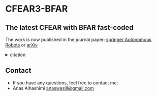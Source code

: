 # CFEAR3-BFAR
## The latest CFEAR with BFAR fast-coded
The work is now published in the journal paper: [springer Autonomous Robots](https://link.springer.com/article/10.1007/s10514-024-10176-2) or
[arXiv](https://arxiv.org/abs/2109.09669)

<details>
<summary>citation</summary>
 
```
@article{alhashimi2024bfar,
  title={BFAR: improving radar odometry estimation using a bounded false alarm rate detector},
  author={Alhashimi, Anas and Adolfsson, Daniel and Andreasson, Henrik and Lilienthal, Achim and Magnusson, Martin},
  journal={Autonomous Robots},
  volume={48},
  number={8},
  pages={1--16},
  year={2024},
  publisher={Springer}
}
```
</details> 

## Contact
* If you have any questions, feel free to contact me:
* Anas Alhashimi anaswasill@gmail.com
